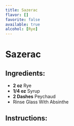 ```yaml
---
title: Sazerac
flavor: []
favorite: false
available: true
alcohol: [Rye]
---
```

# Sazerac

## Ingredients:
- **2 oz** Rye
- **1/4 oz** Syrup
- **2 Dashes** Peychaud
- Rinse Glass With Absinthe

## Instructions:





